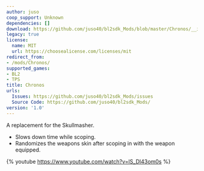 ```yaml
---
author: juso
coop_support: Unknown
dependencies: []
download: https://github.com/juso40/bl2sdk_Mods/blob/master/Chronos/__init__.py
legacy: true
license:
  name: MIT
  url: https://choosealicense.com/licenses/mit
redirect_from:
- /mods/Chronos/
supported_games:
- BL2
- TPS
title: Chronos
urls:
  Issues: https://github.com/juso40/bl2sdk_Mods/issues
  Source Code: https://github.com/juso40/bl2sdk_Mods/
version: '1.0'
---
```

A replacement for the Skullmasher.
- Slows down time while scoping.
- Randomizes the weapons skin after scoping in with the weapon equipped.


{% youtube https://www.youtube.com/watch?v=lS_Dl43om0s %}